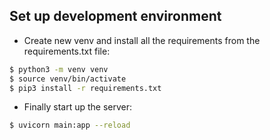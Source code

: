 ## Set up development environment

- Create new venv and install all the requirements from the requirements.txt file:
```bash
$ python3 -m venv venv 
$ source venv/bin/activate 
$ pip3 install -r requirements.txt

```
- Finally start up the server:
```bash
$ uvicorn main:app --reload  

```